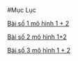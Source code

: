 #Mục Lục

[Bài số 1 mô hình 1 + 2](https://github.com/datkk06/baocao-ksec/blob/master/Networking/bt1.md)

[Bài số 2 mô hình 1+2](https://github.com/datkk06/baocao-ksec/blob/master/Networking/b2.md)

[Bài số 3 mô hình 1 + 2](https://github.com/datkk06/baocao-ksec/blob/master/Networking/bt3.md)
